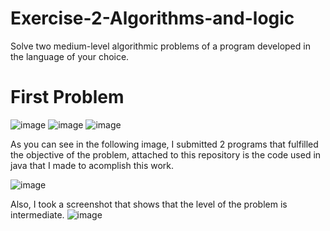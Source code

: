 # Exercise-2-Algorithms-and-logic
Solve two medium-level algorithmic problems of a program developed in the language of your choice.


# First Problem

![image](https://github.com/user-attachments/assets/77f566b9-27f3-4881-8c8d-70642446ae56)
![image](https://github.com/user-attachments/assets/9e10cdd1-c71e-4472-8719-86ef7e069675)
![image](https://github.com/user-attachments/assets/c5791571-75e0-436c-9b22-cd9e633a3f4c)


As you can see in the following image, I submitted 2 programs that fulfilled the objective of the problem, attached to this repository is the code used in java that I made to acomplish this work.



![image](https://github.com/user-attachments/assets/d432adb5-ccb4-4cb6-9b29-740af7bf56a7)


Also, I took a screenshot that shows that the level of the problem is intermediate.
![image](https://github.com/user-attachments/assets/25ca47ba-c538-4976-b8bf-d5b4b00a95a3)
